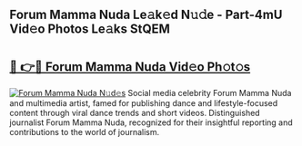 ## Forum Mamma Nuda Le𝚊k𝚎d N𝚞𝚍e - Part-4mU Vid𝚎o Photos Le𝚊ks StQEM

# <h2><a href="http://fbevevc.evod.top/?m=Forum+Mamma+Nuda">🔗 👉🔴 Forum Mamma Nuda Vid𝚎o Ph𝚘t𝚘s</a></h2>

[![Forum Mamma Nuda N𝚞d𝚎s](https://i.imgur.com/8V9OHl7.gif)](http://fbevevc.evod.top/?m=Forum+Mamma+Nuda)
Social media celebrity Forum Mamma Nuda and multimedia artist, famed for publishing dance and lifestyle-focused content through viral dance trends and short videos. Distinguished journalist Forum Mamma Nuda, recognized for their insightful reporting and contributions to the world of journalism. 
